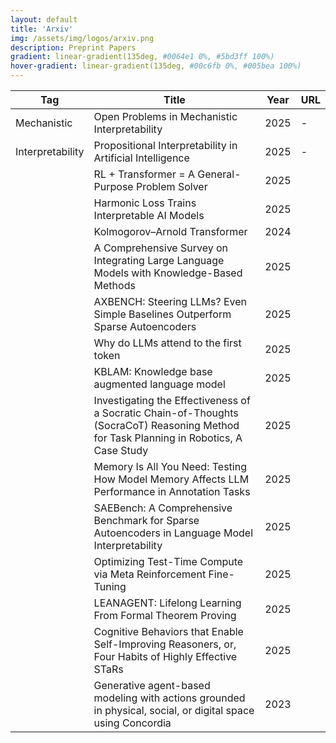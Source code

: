 ```yaml
---
layout: default
title: 'Arxiv'
img: /assets/img/logos/arxiv.png
description: Preprint Papers
gradient: linear-gradient(135deg, #0064e1 0%, #5bd3ff 100%)
hover-gradient: linear-gradient(135deg, #00c6fb 0%, #005bea 100%)
---
```


| Tag | Title | Year | URL | 
|---| -----| ----| ----| 
| <span class="tag-box mechanistic">Mechanistic </span> | Open Problems in Mechanistic Interpretability | 2025 | - |
| <span class="tag-box interpretability">Interpretability </span>  |  Propositional Interpretability in Artificial Intelligence| 2025 | - |
| | RL + Transformer = A General-Purpose Problem Solver | 2025 | 
| | Harmonic Loss Trains Interpretable AI Models | 2025 | 
| | Kolmogorov–Arnold Transformer | 2024 | 
| | A Comprehensive Survey on Integrating Large Language Models with Knowledge-Based Methods |  2025 | 
| | AXBENCH: Steering LLMs? Even Simple Baselines Outperform Sparse Autoencoders | 2025 | 
| | Why do LLMs attend to the first token | 2025 | 
| | KBLAM: Knowledge base augmented language model | 2025 |
| | Investigating the Effectiveness of a Socratic Chain-of-Thoughts (SocraCoT) Reasoning Method for Task Planning in Robotics, A Case Study | 2025 | 
| | Memory Is All You Need: Testing How Model Memory Affects LLM Performance in Annotation Tasks  | 2025 | 
| | SAEBench: A Comprehensive Benchmark for Sparse Autoencoders in Language Model Interpretability | 2025 | 
| | Optimizing Test-Time Compute via Meta Reinforcement Fine-Tuning | 2025 |
|  | LEANAGENT: Lifelong Learning From Formal Theorem Proving | 2025 | 
| | Cognitive Behaviors that Enable Self-Improving Reasoners, or, Four Habits of Highly Effective STaRs | 2025 |
| | Generative agent-based modeling with actions grounded in physical, social, or digital space using Concordia | 2023 |
 